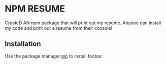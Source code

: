 # NPM RESUME

CreateD AN npm package that will print out my resume.  Anyone can install my code and print out a resume from their console!

## Installation

Use the package manager [pip](https://pip.pypa.io/en/stable/) to install foobar.

